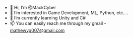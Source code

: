 - 👋 Hi, I’m @MackCyber
- 👀 I’m interested in Game Development, ML, Python, etc....
- 🌱 I’m currently learning Unity and C#
- 📫 You can easily reach me through my gmail - mathewvg007@gmail.com

<!---
MackCyber/MackCyber is a ✨ special ✨ repository because its `README.md` (this file) appears on your GitHub profile.
You can click the Preview link to take a look at your changes.
--->
